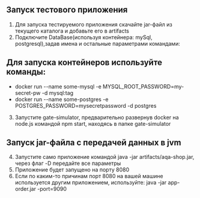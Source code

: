 ## Запуск тестового приложения
1. Для запуска тестируемого приложения скачайте jar-файл из текущего каталога и добавьте его в artifacts 
2. Подключите DataBase(используя контейнера: mySql, postgresql),задав имена и остальные параметрами командами:
## Для запуска контейнеров используйте команды:
* docker run --name some-mysql -e MYSQL_ROOT_PASSWORD=my-secret-pw -d mysql:tag
* docker run --name some-postgres -e POSTGRES_PASSWORD=mysecretpassword -d postgres
3. Запустите gate-simulator, предварительно развернув docker на node.js командой npm start, находясь в папке gate-simulator
## Запуск jar-файла с передачей данных в jvm 
4. Запустите само приложение командой java -jar artifacts/aqa-shop.jar, через флаг -D передайте все параметры
5. Приложение будет запущено на порту 8080
6. Если по каким-то причинам порт 8080 на вашей машине используется другим приложением, используйте:
java -jar app-order.jar -port=9090



